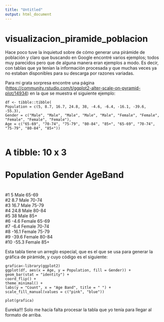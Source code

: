 ```yaml
---
title: "Untitled"
output: html_document
---
```


# visualizacion_piramide_poblacion
Hace poco tuve la inquietud sobre de cómo generar una pirámide de población y claro que buscando en Google encontré varios ejemplos; todos muy parecidos pero que de alguna manera eran ejemplos a modo. Es decir, con tablas que ya tenían la información procesada y que muchas veces ya no estaban disponibles para su descarga por razones variadas.

Para mi grata sorpresa encontre una página (https://community.rstudio.com/t/ggplot2-alter-scale-on-pyramid-plot/14934) en la que se muestra el siguiente ejemplo:

 ```{r setup,echo=T}
df <- tibble::tibble(
 Population = c(5, 8.7, 16.7, 24.8, 38, -4.6, -6.4, -16.1, -39.6, -55.3),
 Gender = c("Male", "Male", "Male", "Male", "Male", "Female", "Female", "Female", "Female", "Female"),
 Age = c("65-69", "70-74", "75-79", "80-84", "85+", "65-69", "70-74", "75-79", "80-84", "85+"))
  
```

# A tibble: 10 x 3
#   Population Gender AgeBand
#        <dbl> <chr>  <chr>  
#1        5   Male   65-69  
#2        8.7 Male   70-74  
 #3       16.7 Male   75-79  
 #4       24.8 Male   80-84  
 #5       38   Male   85+    
 #6       -4.6 Female 65-69  
 #7       -6.4 Female 70-74  
 #8      -16.1 Female 75-79  
 #9      -39.6 Female 80-84  
#10      -55.3 Female 85+ 

Esta tabla tiene un arreglo especial, que es el que se usa para generar la gráfica de pirámide, y cuyo código es el siguiente:

 ```{r setup,echo=T}
grafica<-library(ggplot2)  
ggplot(df, aes(x = Age, y = Population, fill = Gender)) +
geom_bar(stat = "identity") +
coord_flip() +
theme_minimal() +
labs(y = "Count", x = "Age Band", title = " ") +
scale_fill_manual(values = c("pink", "blue"))

plot(grafica)
```
 
Eureka!!! Solo me hacía falta procesar la tabla que yo tenía para llegar al formato de arriba.
